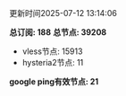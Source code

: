 更新时间2025-07-12 13:14:06

**总订阅: 188**
**总节点: 39208**
- vless节点: 15913
- hysteria2节点: 11

**google ping有效节点: 21**
